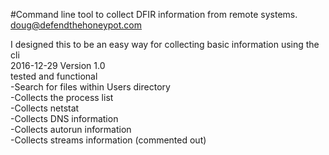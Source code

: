 #Command line tool to collect DFIR information from remote systems.
doug@defendthehoneypot.com

I designed this to be an easy way for collecting basic information using the cli</br>
2016-12-29 Version 1.0</br>
tested and functional
</br>
-Search for files within Users directory</br>
-Collects the process list</br>
-Collects netstat</br>
-Collects DNS information</br>
-Collects autorun information</br>
-Collects streams information (commented out)</br>

